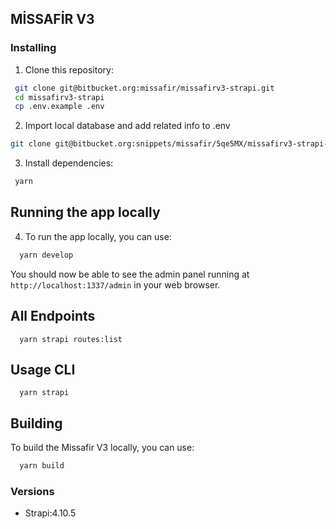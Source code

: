 ## MİSSAFİR V3

### Installing

1. Clone this repository:

```bash
 git clone git@bitbucket.org:missafir/missafirv3-strapi.git
 cd missafirv3-strapi
 cp .env.example .env
```

2. Import local database and add related info to .env

```bash
git clone git@bitbucket.org:snippets/missafir/5qe5MX/missafirv3-strapi-database.git
```

3. Install dependencies:

```bash
 yarn
```

## Running the app locally

4. To run the app locally, you can use:

```bash
  yarn develop
```

You should now be able to see the admin panel running at `http://localhost:1337/admin` in your web browser.

## All Endpoints

```             
  yarn strapi routes:list        
```

## Usage CLI

```             
  yarn strapi        
```

## Building

To build the Missafir V3 locally, you can use:

```bash
  yarn build
```

### Versions

- Strapi:4.10.5
